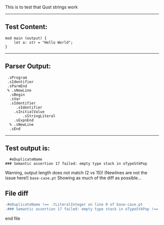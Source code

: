 This is to test that Qust strings work

-------------------------


Test Content: 
-------------------------
```
mod main (output) { 
    let a: str = "Hello World";
}
```
------------------------


Parser Output: 
-------------------------
```
 .sProgram
 .sIdentifier
 .sParmEnd
 % .sNewLine
  .sBegin
  .sVar
  .sIdentifier
     .sIdentifier
    .sInitialValue
        .sStringLiteral
    .sExpnEnd
  % .sNewLine
  .sEnd

```
------------------------

Test output is: 
-------------------------
```
  #eDuplicateName
### Semantic assertion 17 failed: empty type stack in oTypeStkPop

```


Warning, output length does not match (2 vs 15)!  (Newlines are not the issue here!) `base-case.pt`
Showing as much of the diff as possible...

File diff
-------------------------
```diff
-#eDuplicateName !== .tLiteralInteger on line 0 of base-case.pt
-### Semantic assertion 17 failed: empty type stack in oTypeStkPop !== oEmitValue on line 1 of base-case.pt

```
end file
